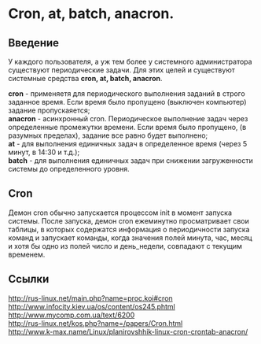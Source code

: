 #  Cron, at, batch, anacron.
##  Введение
У каждого пользователя, а уж тем более у системного администратора существуют периодические задачи.
Для этих целей и существуют системные средства **cron, at, batch, anacron**.

**cron** - применяетя для периодического выполнения заданий в строго заданное время. Если время было пропущено (выключен компьютер) задание пропускаяется;  
**anacron** - асинхронный cron. Периодическое выполнение задач через определенные промежутки времени. Если время было пропущено, (в разумных пределах), задание все равно будет выполнено;  
**at** - для выполнения единичных задач в определенное время (через 5 минут, в 14:30 и т.д.);  
**batch** - для выполнения единичных задач при снижении загруженности системы до определенного уровня.

##  Cron
Демон cron обычно запускается процессом init в момент запуска системы. После запуска, демон cron ежеминутно просматривает свои таблицы, в которых содержатся информация о периодичности запуска команд и запускает команды, когда значения полей  минута,  час, месяц и хотя бы одно из полей число и день_недели, совпадают с текущим временем.

##  Ссылки
http://rus-linux.net/main.php?name=proc.koi#cron  
http://www.infocity.kiev.ua/os/content/os245.phtml  
http://www.mycomp.com.ua/text/6200  
http://rus-linux.net/kos.php?name=/papers/Cron.html  
http://www.k-max.name/Linux/planirovshhik-linux-cron-crontab-anacron/